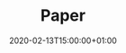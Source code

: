---
date: 2020-02-13T15:00:00+01:00
title: "Paper"
location: "Dublin City University, Theology Seminar Series"
publishDate: 2020-05-04T19:46:37+01:00
address:
  street:
  city: "Dublin"
  region:
  postcode:
  country: "United Kingdom"
summary: ""
---